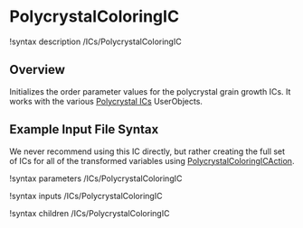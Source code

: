 # PolycrystalColoringIC

!syntax description /ICs/PolycrystalColoringIC

## Overview

Initializes the order parameter values for the polycrystal grain growth ICs. It works with the various [Polycrystal ICs](/PolycrystalICs.md) UserObjects.

## Example Input File Syntax

We never recommend using this IC directly, but rather creating the full set of ICs for all of the transformed variables using [PolycrystalColoringICAction](/PolycrystalColoringICAction.md).

!syntax parameters /ICs/PolycrystalColoringIC

!syntax inputs /ICs/PolycrystalColoringIC

!syntax children /ICs/PolycrystalColoringIC
